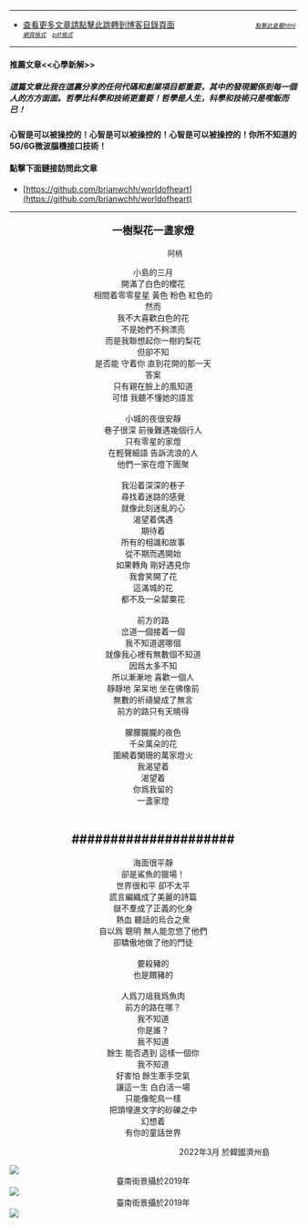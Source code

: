 ****
- [查看更多文章請點擊此跳轉到博客目錄頁面](../../tableOfContent.md) &nbsp;&nbsp; &nbsp; &nbsp; &nbsp; &nbsp; &nbsp; &nbsp; &nbsp; &nbsp; &nbsp; &nbsp; &nbsp; &nbsp; &nbsp; &nbsp; &nbsp; &nbsp;  <font size=1>[*_點擊此查看html網頁格式_*](../../tableOfContent.html)&nbsp; &nbsp; [*_pdf格式_*](../../tableOfContent.md.pdf)</font> 
****
#### 推薦文章<<心學新解>>

##### *_這篇文章比我在這裏分享的任何代碼和創業項目都重要，其中的發現關係到每一個人的方方面面。哲學比科學和技術更重要！哲學是人生，科學和技術只是喫飯而已！_*

#### 心智是可以被操控的！心智是可以被操控的！心智是可以被操控的！你所不知道的5G/6G微波腦機接口技術！ 

#### 點擊下面鏈接訪問此文章
- [https://github.com/brianwchh/worldofheart](https://github.com/brianwchh/worldofheart)

****

****<p align="center" style="font-size: large;">一樹梨花一盞家燈</p>****

<p align="center" style="font-size: small;">&nbsp;&nbsp;&nbsp;&nbsp;&nbsp;&nbsp;&nbsp;&nbsp;&nbsp;&nbsp;&nbsp;&nbsp;&nbsp;&nbsp;&nbsp;&nbsp;&nbsp;&nbsp;&nbsp;&nbsp; 阿柄</p>




<div align="center"> <!-- div_1-->

<p align="center"> 
  
小島的三月   
開滿了白色的櫻花   
相間着零零星星  黃色  粉色  紅色的   
然而  
我不大喜歡白色的花  
不是她們不夠漂亮  
而是我聯想起你一樹的梨花  
但卻不知   
是否能  守着你   直到花開的那一天  
答案  
只有親在臉上的風知道  
可惜  我聽不懂她的語言  
  </br>
小城的夜很安靜  
巷子很深 
前後難遇幾個行人  
只有零星的家燈  
在輕聲細語  告訴流浪的人  
他們一家在燈下團聚  
  </br>
我沿着深深的巷子  
尋找着迷路的感覺  
就像此刻迷亂的心  
渴望着偶遇  
期待着  
所有的相識和故事  
從不期而遇開始  
如果轉角 剛好遇見你  
我會笑開了花   
這滿城的花  
都不及一朵罌粟花  
  </br>
前方的路  
岔道一個接着一個  
我不知道選哪個  
就像我心裡有無數個不知道  
因爲太多不知  
所以漸漸地  喜歡一個人  
靜靜地  呆呆地  坐在佛像前  
無數的祈禱變成了無言  
前方的路只有天曉得  
  </br>
朦朦朧朧的夜色  
千朵萬朵的花  
圍繞着闌珊的萬家燈火  
我渴望着  
渴望着   
你爲我留的  
一盞家燈  
</br>

#####################
---

海面很平靜  
卻是鯊魚的獵場！  
世界很和平  卻不太平  
謊言編織成了美麗的詩篇  
嶽不羣成了正義的化身  
熱血  聽話的烏合之衆  
自以爲   聰明  無人能忽悠了他們  
卻驕傲地做了他的門徒  
  </br>
要殺豬的  
也是餵豬的  
  </br>
人爲刀俎我爲魚肉  
前方的路在哪？  
我不知道  
你是誰？  
我不知道  
餘生  能否遇到 這樣一個你  
我不知道  
好害怕  餘生牽手空氣  
讓這一生  白白活一場  
只能像鴕鳥一樣  
把頭埋進文字的砂礫之中  
幻想着    
有你的童話世界  


</p>



<p align="right"> 2022年3月 於韓國濟州島 &nbsp;&nbsp;&nbsp;&nbsp;&nbsp;&nbsp;&nbsp;&nbsp;&nbsp;&nbsp;&nbsp; </p>  
</div> <!-- end of div_1-->

<div align="center" >

 

</div>


<!-- image area, flex to make it center,it may not work for github, for html and pdf rendering only -->
<div align="center" style="page-break-inside: avoid; margin-top:1px; margin-bottom:1px;"> <!-- pictureWrapper_div add this only to make the bendan github understand -->
  <div class="ImageWrapperFlex" >
   <div class="FlexSide"  ></div>
   <image class="FlexImage"   src='./images/臺南街景.png'/>
   <div class="FlexSide" ></div>
  </div>
  <p align="center" style="margin:0px;">  臺南街景攝於2019年 </p> 
</div> <!-- end pictureWrapper_div -->

<!-- image area, flex to make it center,it may not work for github, for html and pdf rendering only -->
<div align="center" style="page-break-inside: avoid; margin-top:1px; margin-bottom:1px;"> <!-- pictureWrapper_div add this only to make the bendan github understand -->
  <div class="ImageWrapperFlex" >
   <div class="FlexSide"  ></div>
   <image class="FlexImage"   src='./images/臺南街景2.png'/>
   <div class="FlexSide" ></div>
  </div>
  <p align="center" style="margin:0px;">  臺南街景攝於2019年 </p> 
</div> <!-- end pictureWrapper_div -->


<!-- image area, flex to make it center,it may not work for github, for html and pdf rendering only -->
<div align="center" style="page-break-inside: avoid; margin-top:1px; margin-bottom:1px;"> <!-- pictureWrapper_div add this only to make the bendan github understand -->
  <div class="ImageWrapperFlex" >
   <div class="FlexSide"  ></div>
   <image class="FlexImage"   src='./images/一樹梨花.png'/>
   <div class="FlexSide" ></div>
  </div>
  <p align="center" style="margin:0px;">   </p> 
</div> <!-- end pictureWrapper_div -->


</br>
</br>


<style>

.ImageWrapperFlex {
    display: flex; 
    flex-direction: row; 
    margin-top: 1px; 
    margin-bottom: 1px;

    width: 100% ;
}

.FlexSide {
    flex-basis: 0px ;
    flex:1;

}



/* large device screen 設置熒幕顯示圖片大小（電腦等大型屏幕）*/
@media only screen and (min-width: 600px) {

    .FlexImage {
        flex-basis: 600px ;
        flex:0;    
        height:auto; 
        max-width: 600px;
        min-width: 600px;
     
    }

}

 /* small device screen 設置熒幕顯示圖片大小（平板手機等屏幕）*/
@media only screen and (max-width: 600px) {
    
    .FlexImage {
        flex-basis: 600px ;
        flex:1;
        height:auto; 
     
    }

}

/* style for print !important 設置打印圖片大小*/
@media print {

    .FlexImage {
        flex-basis: 500px ;
        flex:0;    
        height:auto; 
        max-width: 500px;
        min-width: 500px;
     
    }
}


</style>



